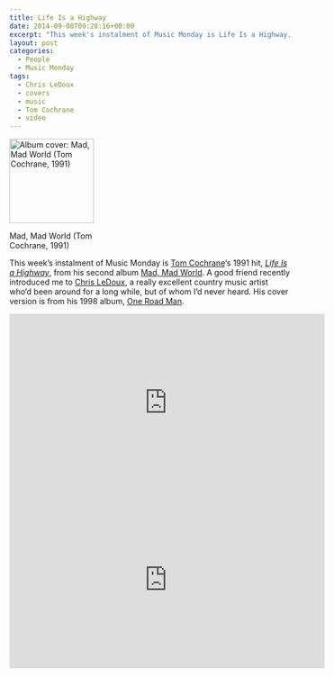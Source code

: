 ```yaml
---
title: Life Is a Highway
date: 2014-09-08T09:28:16+00:00
excerpt: "This week's instalment of Music Monday is Life Is a Highway. The 1991 Tom Cochrane original and a 1998 cover by Chris LeDoux."
layout: post
categories:
  - People
  - Music Monday
tags:
  - Chris LeDoux
  - covers
  - music
  - Tom Cochrane
  - video
---
```


<div id="attachment_3987" style="width: 160px" class="wp-caption alignleft">
  <a href="https://cdn.craigmcn.ca/img/tcochmad.jpg?x-request=xhr" data-fslightbox="lightbox"><img class="size-thumbnail wp-image-3987" src="https://cdn.craigmcn.ca/img/tcochmad-150x150.jpg" alt="Album cover: Mad, Mad World (Tom Cochrane, 1991)" width="150" height="150" srcset="https://cdn.craigmcn.ca/img/tcochmad-150x150.jpg 150w, https://cdn.craigmcn.ca/img/tcochmad.jpg 284w" sizes="(max-width: 150px) 100vw, 150px" /></a>
  
  <p class="wp-caption-text">
    Mad, Mad World (Tom Cochrane, 1991)
  </p>
</div>

This week&#8217;s instalment of Music Monday is [Tom Cochrane](http://www.tomcochrane.com/)&#8216;s 1991 hit, [_Life Is a Highway_](http://en.wikipedia.org/wiki/Life_Is_a_Highway), from his second album [Mad, Mad World](http://en.wikipedia.org/wiki/Mad_Mad_World). A good friend recently introduced me to [Chris LeDoux](http://en.wikipedia.org/wiki/Chris_LeDoux), a really excellent country music artist who&#8217;d been around for a long while, but of whom I&#8217;d never heard. His cover version is from his 1998 album, [One Road Man](http://en.wikipedia.org/wiki/Chris_LeDoux_discography#1990s).

<div class="video-container">
	<iframe width="560" height="315" src="https://www.youtube.com/embed/U3sMjm9Eloo" frameborder="0" allowfullscreen></iframe>
</div>

<div class="video-container">
	<iframe width="560" height="315" src="https://www.youtube.com/embed/OF-pyWeMLZs" frameborder="0" allowfullscreen></iframe>
</div>
